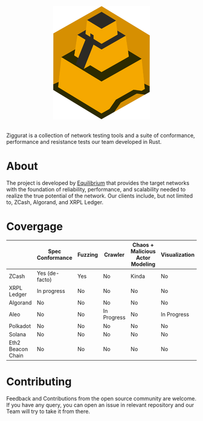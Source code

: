 <p align="center">
    <img src="assets/logo.png" height="300px">
</p>
<br />
Ziggurat is a collection of network testing tools and a suite of conformance, performance and resistance tests our team developed in Rust.

# About

The project is developed by [Equilibrium](https://equilibrium.co) that provides the target networks with the foundation of reliability, performance, and scalability needed to realize the true potential of the network. Our clients  include, but not limited to, ZCash, Algorand, and XRPL Ledger.

# Covergage

|       | **Spec Conformance** | **Fuzzing** | **Crawler** | **Chaos + Malicious Actor Modeling** | **Visualization** | **Performance Benchmarking (loosely defined)** |
|--------------------|--------|-------------|----------|-------------|-----------------|--------|
| ZCash              | Yes (de-facto)  | Yes    | No          | Kinda    | No          | Yes    |
| XRPL Ledger        | In progress     | No     | No          | No       | No          | No     |
| Algorand           | No              | No     | No          | No       | No          | No     |
| Aleo               | No              | No     | In Progress | No       | In Progress | No     |  
| Polkadot           | No              | No     | No          | No       | No          | No     |
| Solana             | No              | No     | No          | No       | No          | No     |
| Eth2 Beacon Chain  | No              | No     | No          | No       | No          | No     |


# Contributing

Feedback and Contributions from the open source community are welcome. If you have any query, you can open an issue in relevant repository and our Team will try to take it from there.